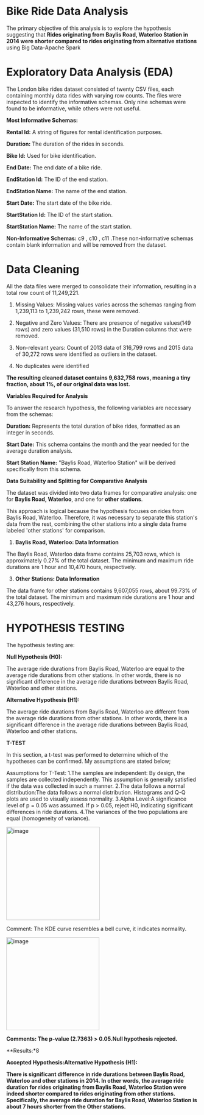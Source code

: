 # Bike Ride Data Analysis

The primary objective of this analysis is to explore the hypothesis suggesting that **Rides originating from Baylis Road, Waterloo Station in 2014 were shorter compared to rides originating from alternative stations** using Big Data-Apache Spark

# Exploratory Data Analysis (EDA)

The London bike rides dataset consisted of twenty CSV files, each containing monthly data rides with varying row counts. The files were inspected  to identify the informative schemas. Only nine schemas were found to be informative, while others were not useful.

**Most Informative Schemas:**

**Rental Id:** A string of figures for rental identification purposes.

**Duration:** The duration of the rides in seconds.

**Bike Id:** Used for bike identification.

**End Date:** The end date of a bike ride.

**EndStation Id:** The ID of the end station.

**EndStation Name:** The name of the end station.

**Start Date:** The start date of the bike ride.

**StartStation Id:** The ID of the start station.

**StartStation Name:** The name of the start station.

**Non-Informative Schemas:** c9 , c10 , c11 .These non-informative schemas contain blank information and will be removed from the dataset.

# Data Cleaning

All the data files were merged to consolidate their information, resulting in a total row count of 11,249,221.
 
1. Missing Values: Missing values varies across the schemas ranging from 1,239,113 to 1,239,242 rows, these were removed.
 
3. Negative and Zero Values: There are presence of negative values(149 rows) and zero values (31,510 rows) in the Duration columns that were removed.
   
4. Non-relevant years:  Count of 2013 data of 316,799 rows and 2015 data of 30,272 rows were identified as outliers in the dataset.

5. No duplicates were identified

**The resulting cleaned dataset contains 9,632,758 rows, meaning  a tiny fraction, about 1%, of our original data was lost.**

**Variables Required for Analysis**

To answer the research hypothesis, the following variables are  necessary from the schemas:

**Duration:** Represents the total duration of bike rides, formatted as an integer in seconds.

**Start Date:** This schema contains the month and the year needed for the  average duration analysis.

**Start Station Name:** "Baylis Road, Waterloo Station" will be derived specifically from this schema.


**Data Suitability and Splitting for Comparative Analysis**

The dataset was divided into two data frames for comparative analysis: one for **Baylis Road, Waterloo**, and one for **other stations**. 

This approach is logical because the hypothesis focuses on rides from Baylis Road, Waterloo. Therefore, it was necessary to separate this station's data from the rest, combining the other stations into a single data frame labeled 'other stations' for comparison.

1. **Baylis Road, Waterloo: Data Information**

The Baylis Road, Waterloo data frame contains 25,703 rows, which is approximately 0.27% of the total dataset.
The minimum and maximum ride durations are 1 hour and 10,470 hours, respectively.

3. **Other Stations: Data Information**
   
The data frame for other stations contains 9,607,055 rows, about 99.73% of the total dataset.
The minimum and maximum ride durations are 1 hour and 43,276 hours, respectively.

# HYPOTHESIS TESTING

The  hypothesis testing are:

**Null Hypothesis (H0):**

The average ride durations from Baylis Road, Waterloo are equal to the average ride durations from other stations. In other words, there is no significant difference in the average ride durations between Baylis Road, Waterloo and other stations.

**Alternative Hypothesis (H1):** 

The average ride durations from Baylis Road, Waterloo are different from the average ride durations from other stations. In other words, there is a significant difference in the average ride durations between Baylis Road, Waterloo and other stations.

**T-TEST**

In this section, a t-test was performed to determine which of the hypotheses can be confirmed. My assumptions are stated below;

Assumptions for T-Test: 
1.The samples are independent: By design, the samples are collected independently. This assumption is generally satisfied if the data was collected in such a manner.
2.The data follows a normal distribution:The data follows a normal distribution. Histograms and Q-Q plots are used to visually assess normality.
3.Alpha Level:A significance level of p = 0.05 was assumed. If p > 0.05,  reject H0, indicating significant differences in ride durations.
4.The variances of the two populations are equal (homogeneity of variance).

<img width="245" alt="image" src="https://github.com/user-attachments/assets/efd80c6e-9485-4fae-8729-6a638ad67a42" />

Comment: The KDE curve resembles a bell curve, it indicates normality.

<img width="244" alt="image" src="https://github.com/user-attachments/assets/3a3768af-992a-4b28-8398-7fb2f44dff45" />

**Comments: The p-value (2.7363) > 0.05.Null hypothesis rejected.**

**Results:*8

**Accepted Hypothesis:Alternative Hypothesis (H1):**

**There is significant difference in ride durations between Baylis Road, Waterloo and other stations in 2014. In other words, the average ride duration for rides originating from Baylis Road, Waterloo Station were indeed shorter compared to rides originating from other stations.  Specifically, the average ride duration for Baylis Road, Waterloo Station is about 7 hours shorter from the Other stations.**

